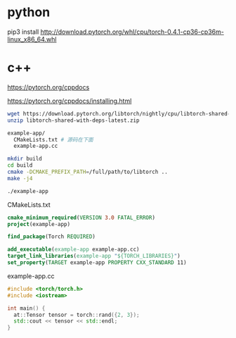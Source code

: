# python

pip3 install http://download.pytorch.org/whl/cpu/torch-0.4.1-cp36-cp36m-linux_x86_64.whl

# c++

https://pytorch.org/cppdocs

https://pytorch.org/cppdocs/installing.html


```bash
wget https://download.pytorch.org/libtorch/nightly/cpu/libtorch-shared-with-deps-latest.zip
unzip libtorch-shared-with-deps-latest.zip

example-app/
  CMakeLists.txt # 源码在下面
  example-app.cc

mkdir build
cd build
cmake -DCMAKE_PREFIX_PATH=/full/path/to/libtorch .. 
make -j4

./example-app
```

CMakeLists.txt
```cmake
cmake_minimum_required(VERSION 3.0 FATAL_ERROR)
project(example-app)

find_package(Torch REQUIRED)

add_executable(example-app example-app.cc)
target_link_libraries(example-app "${TORCH_LIBRARIES}")
set_property(TARGET example-app PROPERTY CXX_STANDARD 11)
```

example-app.cc
```c++
#include <torch/torch.h>
#include <iostream>

int main() {
  at::Tensor tensor = torch::rand({2, 3});
  std::cout << tensor << std::endl;
}
```